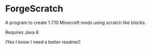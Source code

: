 # ForgeScratch
A program to create 1.7.10 Minecraft mods using scratch like blocks.

Requires Java 8

(Yes I know I need a better readme!)
